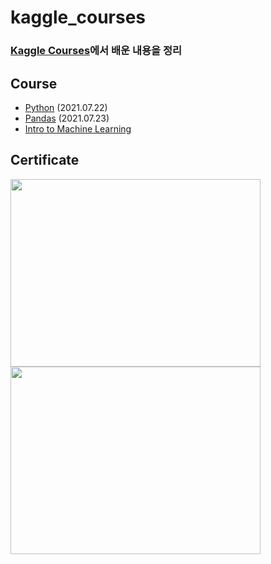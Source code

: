# kaggle_courses

### [Kaggle Courses](https://www.kaggle.com/learn)에서 배운 내용을 정리


## Course
- [Python](https://github.com/Jalbin1307/kaggle_courses/tree/main/Python) (2021.07.22)
- [Pandas](https://github.com/Jalbin1307/kaggle_courses/tree/main/Pandas) (2021.07.23)
- [Intro to Machine Learning](https://github.com/Jalbin1307/kaggle_courses/tree/main/Intro_to_Machine_Learning)





## Certificate

<img src="https://user-images.githubusercontent.com/70004933/126608806-4a31943b-17b8-4add-a8e3-dea1aa81079b.png" width="400" height="300"/>
<img src="https://user-images.githubusercontent.com/70004933/126753088-1314a277-56f7-4c73-a814-44a4a30f7de9.png" width="400" height="300"/>
